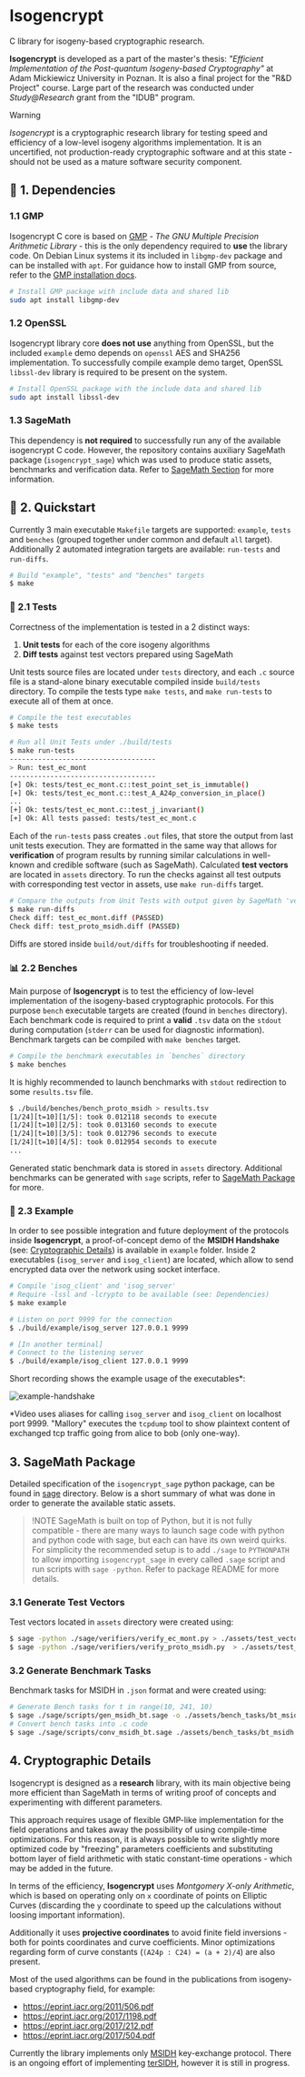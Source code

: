 # Isogencrypt

C library for isogeny-based cryptographic research. 

**Isogencrypt** is developed as a part of the master's thesis: _"Efficient Implementation of the Post-quantum Isogeny-based Cryptography"_ at Adam Mickiewicz University in Poznan. It is also a final project for the "R&D Project" course. Large part of the research was conducted under _Study@Research_ grant from the "IDUB" program.


> [!WARNING]  
> _Isogencrypt_ is a cryptographic research library for testing speed and efficiency of a low-level isogeny algorithms implementation. It is an uncertified, not production-ready cryptographic software and at this state - should not be used as a mature software security component.

## 🔗 1. Dependencies

### 1.1 GMP

Isogencrypt C core is based on [GMP](https://gmplib.org/) - *The GNU Multiple Precision Arithmetic Library* - this is the only dependency required to **use** the library code. On Debian Linux systems it its included in `libgmp-dev` package and can be installed with `apt`. For guidance how to install GMP from source, refer to the [GMP installation docs](https://gmplib.org/manual/Installing-GMP).

```bash
# Install GMP package with include data and shared lib
sudo apt install libgmp-dev
```

### 1.2 OpenSSL

Isogencrypt library core **does not use** anything from OpenSSL, but the included `example` demo depends on `openssl` AES and SHA256 implementation. To successfully compile example demo target, OpenSSL `libssl-dev` library is required to be present on the system.

```bash
# Install OpenSSL package with the include data and shared lib
sudo apt install libssl-dev
```

### 1.3 SageMath

This dependency is **not required** to successfully run any of the available isogencrypt C code. However, the repository contains auxiliary SageMath package (`isogencrypt_sage`) which was used to produce static assets, benchmarks and verification data. Refer to [SageMath Section](#3-sagemath-package) for more information.


## 🚀 2. Quickstart 

Currently 3 main executable `Makefile` targets are supported: `example`, `tests` and `benches` (grouped together under common and default `all` target). Additionally 2 automated integration targets are available: `run-tests` and `run-diffs`.

```bash
# Build "example", "tests" and "benches" targets
$ make
```

### 🧪 2.1 Tests

Correctness of the implementation is tested in a 2 distinct ways: 

1. **Unit tests** for each of the core isogeny algorithms 
2. **Diff tests** against test vectors prepared using SageMath

Unit tests source files are located under `tests` directory, and each `.c` source file is a stand-alone binary executable compiled inside `build/tests` directory. To compile the tests type `make tests`, and `make run-tests` to execute all of them at once.

```bash
# Compile the test executables
$ make tests

# Run all Unit Tests under ./build/tests
$ make run-tests
------------------------------------
> Run: test_ec_mont
------------------------------------
[+] Ok: tests/test_ec_mont.c::test_point_set_is_immutable()
[+] Ok: tests/test_ec_mont.c::test_A_A24p_conversion_in_place()
...
[+] Ok: tests/test_ec_mont.c::test_j_invariant()
[+] Ok: All tests passed: tests/test_ec_mont.c
```

Each of the `run-tests` pass creates `.out` files, that store the output from last unit tests execution. They are formatted in the same way that allows for **verification** of program results by running similar calculations in well-known and credible software (such as SageMath). Calculated **test vectors** are located in `assets` directory. To run the checks against all test outputs with corresponding test vector in assets, use `make run-diffs` target.

```bash
# Compare the outputs from Unit Tests with output given by SageMath 'verify' scripts
$ make run-diffs
Check diff: test_ec_mont.diff (PASSED)
Check diff: test_proto_msidh.diff (PASSED)
```

Diffs are stored inside `build/out/diffs` for troubleshooting if needed. 

### 📊 2.2 Benches

Main purpose of **Isogencrypt** is to test the efficiency of low-level implementation of the isogeny-based cryptographic protocols. For this purpose `bench` executable targets are created (found in `benches` directory). Each benchmark code is required to print a **valid** `.tsv` data on the `stdout` during computation (`stderr` can be used for diagnostic information).  Benchmark targets can be compiled with `make benches` target. 

```bash
# Compile the benchmark executables in `benches` directory
$ make benches
```

It is highly recommended to launch benchmarks with `stdout` redirection to some `results.tsv` file.

```bash
$ ./build/benches/bench_proto_msidh > results.tsv
[1/24][t=10][1/5]: took 0.012118 seconds to execute
[1/24][t=10][2/5]: took 0.013160 seconds to execute
[1/24][t=10][3/5]: took 0.012796 seconds to execute
[1/24][t=10][4/5]: took 0.012954 seconds to execute
...
```

Generated static benchmark data is stored in `assets` directory. Additional benchmarks can be generated with `sage` scripts, refer to [SageMath Package](#3-sagemath-package) for more.

### 🔐 2.3 Example

In order to see possible integration and future deployment of the protocols inside **Isogencrypt**, a proof-of-concept demo of the **MSIDH Handshake** (see: [Cryptographic Details](#4-cryptographic-details)) is available in `example` folder. Inside 2 executables (`isog_server` and `isog_client`) are located, which allow to send encrypted data over the network using socket interface.

```bash
# Compile 'isog_client' and 'isog_server' 
# Require -lssl and -lcrypto to be available (see: Dependencies)
$ make example

# Listen on port 9999 for the connection 
$ ./build/example/isog_server 127.0.0.1 9999

# [In another terminal]
# Connect to the listening server
$ ./build/example/isog_client 127.0.0.1 9999
```

Short recording shows the example usage of the executables*:

![example-handshake](./results/demo/example-handshake.gif)

*Video uses aliases for calling `isog_server` and `isog_client` on localhost port 9999. "Mallory" executes the `tcpdump` tool to show plaintext content of exchanged tcp traffic going from alice to bob (only one-way).

## 3. SageMath Package

Detailed specification of the `isogencrypt_sage` python package, can be found in [sage](./sage/README.md) directory. Below is a short summary of what was done in order to generate the available static assets.

> !NOTE
> SageMath is built on top of Python, but it is not fully compatible - there are many ways to launch sage code with python and python code with sage, but each can have its own weird quirks. For simplicity the recommended setup is to add `./sage` to `PYTHONPATH` to allow importing `isogencrypt_sage` in every called `.sage` script and run scripts with `sage -python`. Refer to package README for more details. 

### 3.1 Generate Test Vectors 

Test vectors located in `assets` directory were created using:

```bash
$ sage -python ./sage/verifiers/verify_ec_mont.py > ./assets/test_vectors/test_ec_mont.out
$ sage -python ./sage/verifiers/verify_proto_msidh.py  > ./assets/test_vectors/test_proto_msidh.out
```

### 3.2 Generate Benchmark Tasks

Benchmark tasks for MSIDH in `.json` format and were created using:

```bash
# Generate Bench tasks for t in range(10, 241, 10)
$ sage ./sage/scripts/gen_msidh_bt.sage -o ./assets/bench_tasks/bt_msidh.json -i 10 -e 241 -s 10
# Convert bench tasks into .c code 
$ sage ./sage/scripts/conv_msidh_bt.sage ./assets/bench_tasks/bt_msidh.json
```

## 4. Cryptographic Details 

Isogencrypt is designed as a **research** library, with its main objective being more efficient than SageMath in terms of writing proof of concepts and experimenting with different parameters.   

This approach requires usage of flexible GMP-like implementation for the field operations and takes away the possibility of using compile-time optimizations. For this reason, it is always possible to write slightly more optimized code by "freezing" parameters coefficients and substituting bottom layer of field arithmetic with static constant-time operations - which may be added in the future.

In terms of the efficiency, **Isogencrypt** uses _Montgomery X-only Arithmetic_, which is based on operating only on `x` coordinate of points on Elliptic Curves (discarding the `y` coordinate to speed up the calculations without loosing important information).

Additionally it uses **projective coordinates** to avoid finite field inversions - both for points coordinates and curve coefficients. Minor optimizations regarding form of curve constants (`(A24p : C24) = (a + 2)/4`) are also present.

Most of the used algorithms can be found in the publications from isogeny-based cryptography field, for example:

- https://eprint.iacr.org/2011/506.pdf
- https://eprint.iacr.org/2017/1198.pdf
- https://eprint.iacr.org/2017/212.pdf
- https://eprint.iacr.org/2017/504.pdf 

Currently the library implements only [MSIDH](https://eprint.iacr.org/2023/013.pdf) key-exchange protocol. There is an ongoing effort of implementing [terSIDH](https://eprint.iacr.org/2023/791.pdf), however it is still in progress.


